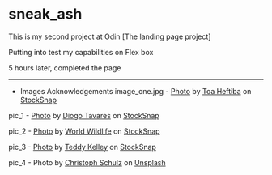# sneak_ash

This is my second project at Odin [The landing page project]

Putting into test my capabilities on Flex box

5 hours later, completed the page

-------------------------------------------------------------------
- Images Acknowledgements
image_one.jpg - <a href="https://stocksnap.io/photo/sea-ocean-5AQ9OI606F">Photo</a> by <a href="https://stocksnap.io/author/35583">Toa Heftiba</a> on <a href="https://stocksnap.io">StockSnap</a>

pic_1 - <a href="https://stocksnap.io/photo/mountaineer-mountain-KSVGQ09PJV">Photo</a> by <a href="https://stocksnap.io/author/138">Diogo Tavares</a> on <a href="https://stocksnap.io">StockSnap</a>

pic_2 - <a href="https://stocksnap.io/photo/elephants-africa-0MHZYMSGOE">Photo</a> by <a href="https://stocksnap.io/author/worldwildlife">World Wildlife</a> on <a href="https://stocksnap.io">StockSnap</a>

pic_3 - <a href="https://stocksnap.io/photo/barn-cabin-SBB7QWZJ6E">Photo</a> by <a href="https://stocksnap.io/author/22413">Teddy Kelley</a> on <a href="https://stocksnap.io">StockSnap</a>

pic_4 - Photo by <a href="https://unsplash.com/@christoph?utm_source=unsplash&utm_medium=referral&utm_content=creditCopyText">Christoph Schulz</a> on <a href="https://unsplash.com/s/photos/dubai?utm_source=unsplash&utm_medium=referral&utm_content=creditCopyText">Unsplash</a>
  









